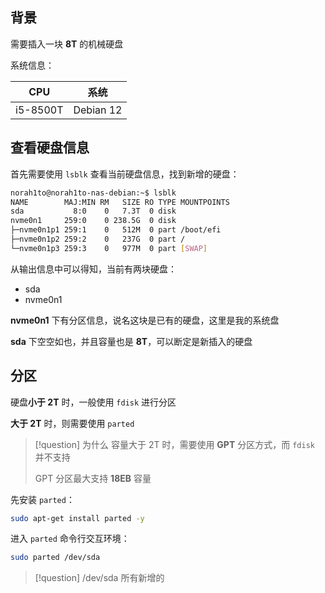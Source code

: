 
## 背景

需要插入一块 **8T** 的机械硬盘

系统信息：

|CPU|系统|
|---|---|
|i5-8500T|Debian 12|

## 查看硬盘信息

首先需要使用 `lsblk` 查看当前硬盘信息，找到新增的硬盘：

```bash
norah1to@norah1to-nas-debian:~$ lsblk
NAME        MAJ:MIN RM   SIZE RO TYPE MOUNTPOINTS
sda           8:0    0   7.3T  0 disk
nvme0n1     259:0    0 238.5G  0 disk
├─nvme0n1p1 259:1    0   512M  0 part /boot/efi
├─nvme0n1p2 259:2    0   237G  0 part /
└─nvme0n1p3 259:3    0   977M  0 part [SWAP]
```

从输出信息中可以得知，当前有两块硬盘：

- sda
- nvme0n1

**nvme0n1** 下有分区信息，说名这块是已有的硬盘，这里是我的系统盘

**sda** 下空空如也，并且容量也是 **8T**，可以断定是新插入的硬盘

## 分区

硬盘**小于 2T** 时，一般使用 `fdisk` 进行分区

**大于 2T** 时，则需要使用 `parted`

> [!question] 为什么
> 容量大于 2T 时，需要使用 **GPT** 分区方式，而 `fdisk` 并不支持
> 
> GPT 分区最大支持 **18EB** 容量

先安装 `parted`：

```bash
sudo apt-get install parted -y
```

进入 `parted` 命令行交互环境：

```bash
sudo parted /dev/sda
```

> [!question] /dev/sda
> 所有新增的